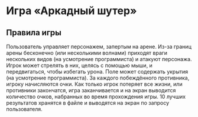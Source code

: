 # Игра «Аркадный шутер»

## Правила игры
Пользователь управляет персонажем, запертым на арене. Из-за границ арены бесконечно (или несколькими волнами) приходят враги нескольких видов (на усмотрение программиста) и атакуют персонажа. Игрок может стрелять в них, целясь с помощью мыши, и передвигаться, чтобы избегать урона. Поле может содержать укрытия (на усмотрение программиста). За каждого побеждённого противника, игроку начисляются очки. Как только игрок потеряет все жизни, или противники закончатся, игра заканчивается и на экран выводится количество очков, набранных во время прохождения игры. 10 лучших результатов хранятся в файле и выводятся на экран по запросу пользователя.